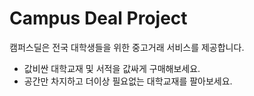 # Campus Deal Project  
캠퍼스딜은 전국 대학생들을 위한 중고거래 서비스를 제공합니다.  
- 값비싼 대학교재 및 서적을 값싸게 구매해보세요.
- 공간만 차지하고 더이상 필요없는 대학교재를 팔아보세요.
